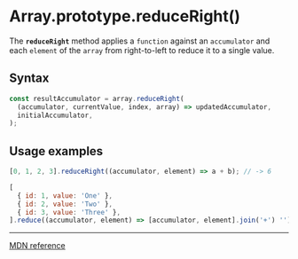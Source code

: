 # Array.prototype.reduceRight()

The **`reduceRight`** method applies a `function` against an `accumulator` and each `element` of the `array` from right-to-left to reduce it to a single value.

## Syntax

```js
const resultAccumulator = array.reduceRight(
  (accumulator, currentValue, index, array) => updatedAccumulator,
  initialAccumulator,
);
```

## Usage examples

```js
[0, 1, 2, 3].reduceRight((accumulator, element) => a + b); // -> 6

[
  { id: 1, value: 'One' },
  { id: 2, value: 'Two' },
  { id: 3, value: 'Three' },
].reduce((accumulator, element) => [accumulator, element].join('+') ''); // -> 'Three+Two+One'
```

---

[MDN reference](https://developer.mozilla.org/en-US/docs/Web/JavaScript/Reference/Global_Objects/Array/ReduceRight)
